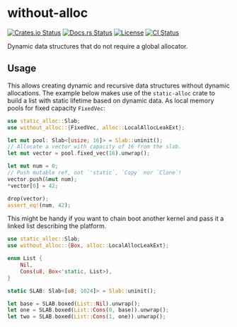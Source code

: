 # without-alloc

[![Crates.io Status](https://img.shields.io/crates/v/without-alloc.svg)](https://crates.io/crates/without-alloc)
[![Docs.rs Status](https://docs.rs/without-alloc/badge.svg)](https://docs.rs/without-alloc/)
[![License](https://img.shields.io/badge/license-MIT-blue.svg)](https://raw.githubusercontent.com/HeroicKatora/without-alloc/LICENSE)
[![CI Status](https://api.cirrus-ci.com/github/HeroicKatora/alloc-free.svg)](https://cirrus-ci.com/github/HeroicKatora/alloc-free)

Dynamic data structures that do not require a global allocator.

## Usage

This allows creating dynamic and recursive data structures without dynamic
allocations. The example below makes use of the `static-alloc` crate to build a
list with static lifetime based on dynamic data. As local memory pools for
fixed capacity `FixedVec`:

```rust
use static_alloc::Slab;
use without_alloc::{FixedVec, alloc::LocalAllocLeakExt};

let mut pool: Slab<[usize; 16]> = Slab::uninit();
// Allocate a vector with capacity of 16 from the slab.
let mut vector = pool.fixed_vec(16).unwrap();

let mut num = 0;
// Push mutable ref, not `'static`, `Copy` nor `Clone`!
vector.push(&mut num);
*vector[0] = 42;

drop(vector);
assert_eq!(num, 42);
```

This might be handy if you want to chain boot another kernel and pass it a
linked list describing the platform.

```rust
use static_alloc::Slab;
use without_alloc::{Box, alloc::LocalAllocLeakExt};

enum List {
    Nil,
    Cons(u8, Box<'static, List>),
}

static SLAB: Slab<[u8; 1024]> = Slab::uninit();

let base = SLAB.boxed(List::Nil).unwrap();
let one = SLAB.boxed(List::Cons(0, base)).unwrap();
let two = SLAB.boxed(List::Cons(1, one)).unwrap();
```

